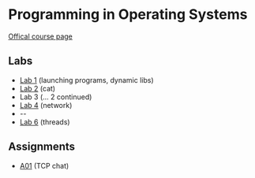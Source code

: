 Programming in Operating Systems
================================

[Offical course page](http://dai.fmph.uniba.sk/~siska/osprog/)

Labs
----

* [Lab 1](http://dai.fmph.uniba.sk/~siska/osprog/01/) (launching programs, dynamic libs)
* [Lab 2](http://dai.fmph.uniba.sk/~siska/osprog/02/) (cat)
* Lab 3 (... 2 continued)
* [Lab 4](http://dai.fmph.uniba.sk/~siska/osprog/04/) (network)
* --
* [Lab 6](http://dai.fmph.uniba.sk/~siska/osprog/06/) (threads)

Assignments
--------------------

* [A01](http://dai.fmph.uniba.sk/~siska/osprog/04/#du01) (TCP chat)
